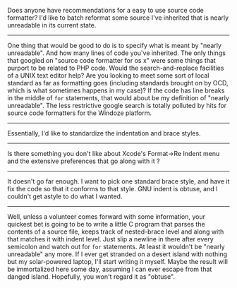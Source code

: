 Does anyone have recommendations for a easy to use source code formatter? I'd like to batch reformat some source I've inherited that is nearly unreadable in its current state.

----

One thing that would be good to do is to specify what is meant by "nearly unreadable". And how many lines of code you've inherited. The only things that googled on "source code formatter for os x" were some things that purport to be related to PHP code. Would the search-and-replace facilities of a UNIX text editor help? Are you looking to meet some sort of local standard as far as formatting goes (including standards brought on by OCD, which is what sometimes happens in my case)? If the code has line breaks in the middle of <code>for</code> statements, that would about be my definition of "nearly unreadable". The less restrictive google search is totally polluted by hits for source code formatters for the Windoze platform.

----

Essentially, I'd like to standardize the indentation and brace styles.

----
Is there something you don't like about Xcode's Format->Re Indent menu and the extensive preferences that go along with it ?

----
It doesn't go far enough. I want to pick one standard brace style, and have it fix the code so that it conforms to that style. GNU indent is obtuse, and I couldn't get astyle to do what I wanted.

----
Well, unless a volunteer comes forward with some information, your quickest bet is going to be to write a little C program that parses the contents of a source file, keeps track of nested-brace level and along with that matches it with indent level. Just slip a newline in there after every semicolon and watch out for <code>for</code> statements. At least it wouldn't be "nearly unreadable" any more. If I ever get stranded on a desert island with nothing but my solar-powered laptop, I'll start writing it myself. Maybe the result will be immortalized here some day, assuming I can ever escape from that danged island. Hopefully, you won't regard it as "obtuse".